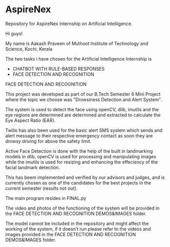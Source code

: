 # AspireNex
Repository for AspireNex Internship on Artificial Intelligence.

Hi guys!

My name is Aakash Praveen of Muthoot Institute of Technology and Science, Kochi, Kerala

The two tasks i have chosen for the Artificial Intelligence Internship is 
+ CHATBOT WITH RULE-BASED RESPONSES
+ FACE DETECTION AND RECOGNITION


FACE DETECTION AND RECOGNITION

This project was developed as part of our B.Tech Semester 6 Mini Project where the topic we choose was "Drowsiness Detection and Alert System".

The system is used to detect the face using openCV, dlib, imutils and the eye regions are determined are determined and extracted to calculate the Eye Aspect Ratio (EAR).

Twilio has also been used for the basic alert SMS system which sends and alert message to their respective emergency contact as soon they are drowsy driving for above the safety limit.

Active Face Detection is done with the help of the built in landmarking models in dlib, openCV is used for processing and manipulating images while the imutils is used for resizing and enhancing the effeciency of the facial landmark detection.

This has beem implemented and verified by our advisors and judges, and is currently chosen as one of the candidates for the best projects in the current semester (results not out).

The main program resides in FINAL.py

The video and photos of the functioning of the system will be provided in the FACE DETECTION AND RECOGNITION DEMOS&IMAGES folder.

The model cannot be included in the repository and might affect the working of the system, if it doesn't run please refer to the videos and images provided in the FACE DETECTION AND RECOGNITION DEMOS&IMAGES folder.

